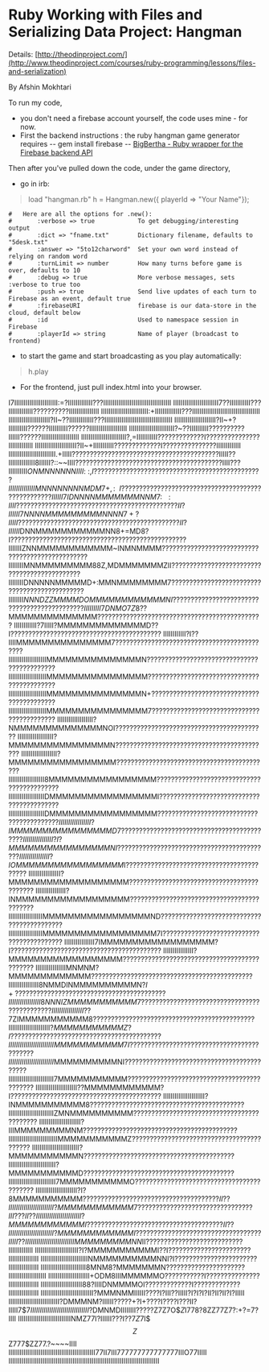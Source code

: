 # Ruby Working with Files and Serializing Data Project: Hangman
Details:  [http://theodinproject.com/](http://www.theodinproject.com/courses/ruby-programming/lessons/files-and-serialization)

By Afshin Mokhtari


To run my code, 
 - you don't need a firebase account yourself, the code uses mine - for now.
 - First the backend instructions : the ruby hangman game generator requires 
 --  gem install firebase
 --  [ BigBertha - Ruby wrapper for the Firebase backend API](http://derailed.github.io/bigbertha/)

Then after you've pulled down the code, under the game directory, 
- go in irb:

>load "hangman.rb"
>h = Hangman.new({ playerId => "Your Name"});

	#	Here are all the options for .new(): 
	#		:verbose => true 			To get debugging/interesting output
	#  		:dict => "fname.txt"		Dictionary filename, defaults to "5desk.txt"
	# 		:answer => "5to12charword"  Set your own word instead of relying on random word
	#  		:turnLimit => number		How many turns before game is over, defaults to 10
	#  		:debug => true				More verbose messages, sets :verbose to true too
	#  		:push => true				Send live updates of each turn to Firebase as an event, default true
	#  		:firebaseURI 				firebase is our data-store in the cloud, default below
	# 		:id                         Used to namespace session in Firebase
	#  		:playerId => string 		Name of player (broadcast to frontend)


- to start the game and start broadcasting as you play automatically:
>h.play

- For the frontend, just pull index.html into your browser.


I7IIIIIIIIIIIIIIIIIIIIIII:=?IIIIIIIIIIIII???IIIIIIIIIIIIIIIIIIIIIIIIIIIIIIIIIIII
IIIIIIIIIIIIIIIIIIIIIIII7??IIIIIIIIIII???IIIIIIIIIIIII??????????IIIIIIIIIIIIIIII
IIIIIIIIIIIIIIIIIIIIIIIII:+IIIIIIIIIIIIII???IIIIIIIIIIIIIIIIIIIIIIIIIIIIIIIIIIII
IIIIIIIIIIIIIIIIIIIIII?II~??IIIIIIIIIIIII???IIIIIIIIIIIIIIIIIIIIIIIIIIIIIIIIIIII
IIIIIIIIIIIIIIIIIIIIII?II~+?IIIIIIIIII??????IIIIIIIIII??????IIIIIIIIIIIIIIIIIIII
IIIIIIIIIIIIIIIIIIIIIIII?~??IIIIIIIIII??????????IIIIII??????IIIIIIIIIIIIIIIIIIII
IIIIIIIIIIIIIIIIIIIIIIII?,=IIIIIIIIIII?????????????I???????????????IIIIIIIIIIIII
IIIIIIIIIIIIIIIIIIIIII?II~+IIIIIIIIIII?????????????I???????????????IIIIIIIIIIIII
IIIIIIIIIIIIIIIIIIIIIIIII.+IIIII?????????????????????????????????????????IIIII??
IIIIIIIIIIIIII$8$IIIIII?::~~IIII?????????????????????????????????????????IIII???
IIIIIIIIII$ONMNNNNNNIIII:~:,I???????????????????????????????????????????????IIII
IIIIIIIIIIMNNNNNNNNMDM7+,:~~I???????????????????????????????????????????????????
IIIIII7IDNNNNMMMMMMMNNM7:~~:IIII?????????????????????????????????????????????II?
IIIIII7NNNNMMMMMMMMMNNNN7+?IIIII?????????????????????????????????????????????II?
IIIIII$DNNMMMMMMMMMMMNN8+=MD8?I?????????????????????????????????????????????????
IIIIIIIZNNMMMMMMMMMMMM~INMNMMMM?????????????????????????????????????????????????
IIIIIIIIMNMMMMMMMMM88Z,MDMMMMMMMZII?????????????????????????????????????????????
IIIIIIIIDNNNNNMMMMMD+:MMNMMMMMMMM7??????????????????????????????????????????????
IIIIIIII$NNNDZZMMMMDOMMMMMMMMMMMMNI?????????????????????????????????????????????
IIIIIIIII7DNMO7Z8$??MMMMMMMMMMMMMM??????????????????????????????????????????????
IIIIIIIIIIII?7IIIII?MMMMMMMMMMMMMMD??I??????????????????????????????????????????
IIIIIIIIIIII?I??IIIIMMMMMMMMMMMMMMM7????????????????????????????????????????????
IIIIIIIIIIIIIIIIIIIIMMMMMMMMMMMMMMMN????????????????????????????????????????????
IIIIIIIIIIIIIIIIIIIIMMMMMMMMMMMMMMMM????????????????????????????????????????????
IIIIIIIIIIIIIIIIIIIIMMMMMMMMMMMMMMMN+???????????????????????????????????????????
IIIIIIIIIIIIIIIIIIIIMMMMMMMMMMMMMMMM7???????????????????????????????????????????
IIIIIIIIIIIIIIIIIII?NMMMMMMMMMMMMMMNOI??????????????????????????????????????????
IIIIIIIIIIIIIIIIIII?MMMMMMMMMMMMMMMMN???????????????????????????????????????????
IIIIIIIIIIIIIIIIIII?MMMMMMMMMMMMMMMMM???????????????????????????????????????????
IIIIIIIIIIIIIIIIIII8MMMMMMMMMMMMMMMMM???????????????????????????????????????????
IIIIIIIIIIIIIIIIIIIDMMMMMMMMMMMMMMMMMI??????????????????????????????????????????
IIIIIIIIIIIIIIIIIIIDMMMMMMMMMMMMMMMMM$??????????????????????????????????????????
IIIIIIIIIIIIIIIII?IMMMMMMMMMMMMMMMMD7???????????????????????????????????????????
IIIIIIIIIIIIIIII?I?MMMMMMMMMMMMMMMMNI???????????????????????????????????????????
IIIIIIIIIIIIIIII?IOMMMMMMMMMMMMMMMMM$I??????????????????????????????????????????
IIIIIIIIIIIIIIIII?MMMMMMMMMMMMMMMMMMM???????????????????????????????????????????
IIIIIIIIIIIIIIII?INMMMMMMMMMMMMMMMMMM???????????????????????????????????????????
IIIIIIIIIIIIIIIIIIMMMMMMMMMMMMMMMMMND???????????????????????????????????????????
IIIIIIIIIIIIIIIIIIMMMMMMMMMMMMMMMMMM7I??????????????????????????????????????????
IIIIIIIIIIIIIIII7IMMMMMMMMMMMMMMMMMM?I??????????????????????????????????????????
IIIIIIIIIIIIIIII?MMMMMMMMMMMMMMMMMM?????????????????????????????????????????????
IIIIIIIIIIIIIIIIMNMNM?MMMMMMMMMMMMM?????????????????????????????????????????????
IIIIIIIIIIIIIIII8NMMDINMMMMMMMMMMN$?I+??????????????????????????????????????????
IIIIIIIIIIIIIIIII8NNNIZMMMMMMMMMMM7?????????????????????????????????????????????
IIIIIIIIIIIIIIIII??7$ZIMMMMMMMMMMM8?????????????????????????????????????????????
IIIIIIIIIIIIIIIIIIIIII?$MMMMMMMMMMMZ?I??????????????????????????????????????????
IIIIIIIIIIIIIIIIIIIIIIIIMMMMMMMMMMM7I???????????????????????????????????????????
IIIIIIIIIIIIIIIIIIIIIIII$MMMMMMMMMMNI???????????????????????????????????????????
IIIIIIIIIIIIIIIIIIIIIIII7MMMMMMMMMMM????????????????????????????????????????????
IIIIIIIIIIIIIIIIIIIIII??MMMMMMMMMMMM?I??????????????????????????????????????????
IIIIIIIIIIIIIIIIIIIIII?INMMMMMMMMMMM8???????????????????????????????????????????
IIIIIIIIIIIIIIIIIIIIIIIIZMNMMMMMMMMMM???????????????????????????????????????????
IIIIIIIIIIIIIIIIIIIIII?IIIMMMMMMMMMNM???????????????????????????????????????????
IIIIIIIIIIIIIIIIIIIIIIIIIIMMMMMMMMMMMZ??????????????????????????????????????????
IIIIIIIIIIIIIIIIIIIIIIIII?MMMMMMMMMMMN??????????????????????????????????????????
IIIIIIIIIIIIIIIIIIIIIIIII?MMMMMMMMMMMD??????????????????????????????????????????
IIIIIIIIIIIIIIIIIIIIIIIII7MMMMMMMMMMMO??????????????????????????????????????????
IIIIIIIIIIIIIIIIIIIIII?I?8MMMMMMMMMMM$??????????????????????????????????????II??
IIIIIIIIIIIIIIIIIIIIIIII?MMMMMMMMMMMM7????????????????????????????????III???II??
IIIIIIIIIIIIIIIIIIIIIIII?MMMMMMMMMMMMI??????????????????????????????????????II??
IIIIIIIIIIIIIIIIIIIIIIII?MMMMMMMMMMMMI???????????????????????????????????IIIII??
IIIIIIIIIIIIIIIIIIIIIIIIIIMMMMMMMMMNN$II???????????????????????????IIIIIIIIIIIII
IIIIIIIIIIIIIIIIIIIIIII?I?MMMMMMMMMMMI??I???????????????????????IIIIIIIIIIIIIIII
IIIIIIIIIIIIIIIIIIIIIIIIINMMMMMMMMMMNNI?I???????????????????????IIIIIIIIIIIIIIII
IIIIIIIIIIIIIIIIIIIIIIII8MNM8?MMMMMMMN??????????????????????IIIIIIIIIIIIIIIIIIII
IIIIIIIIIIIIIIIIIIIIII+ODM8IIIMMMMMMO???????????I???????????????IIIIIIIIIIIIIIII
IIIIIIIIIIIIIIIIIIIIII88?IIIIDNMMMMOI?????????????I?????????????IIIIIIIIIIIIIIII
IIIIIIIIIIIIIIIIIIIIIIIIIIII?MMMNMMIIIIII????I?III??IIIII?I?I?I?II?II?II?I?IIIII
IIIIIIIIIIIIIIIIIIIIIIIIIII?DMMMNM?IIIIII?????+?I+????I????I???II?IIIII7$$7IIIII
IIIIIIIIIIIIIIIIIIIIIIIIII?$DMNMDIIIIIIII?????Z7Z7O$$Z$I$7$78?8ZZ77Z7?:+?=7?IIII
IIIIIIIIIIIIIIIIIIIIIIIIIIIINMZ77I?IIIIII???I?$?7Z7$I$$$Z$$Z$7$77$ZZ77.?~~~~IIII
IIIIIIIIIIIIIIIIIIIIIIIIIIIIIIIIIIIIIIIIIIIIII77II7III777777777777777IIIO77IIIII
IIIIIIIIIIIIIIIIIIIIIIIIIIIIIIIIIIIIIIIIIIIIIIIIIIIIIIIIIIIIIIIIIIIIIIIIIIIIIIII


